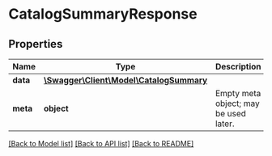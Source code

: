 # CatalogSummaryResponse

## Properties
Name | Type | Description | Notes
------------ | ------------- | ------------- | -------------
**data** | [**\Swagger\Client\Model\CatalogSummary**](CatalogSummary.md) |  | [optional] 
**meta** | **object** | Empty meta object; may be used later. | [optional] 

[[Back to Model list]](../README.md#documentation-for-models) [[Back to API list]](../README.md#documentation-for-api-endpoints) [[Back to README]](../README.md)


